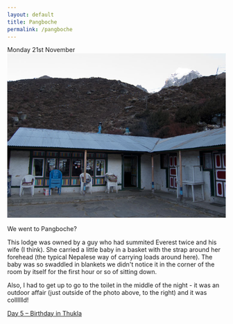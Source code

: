```yaml
---
layout: default
title: Pangboche
permalink: /pangboche
---
```


Monday 21st November
![](assets/pangboche.jpg "Pangboche")

We went to Pangboche?

This lodge was owned by a guy who had summited Everest twice and his wife (I think). She carried a little baby in a basket with the strap around her forehead (the typical Nepalese way of carrying loads around here). The baby was so swaddled in blankets we didn't notice it in the corner of the room by itself for the first hour or so of sitting down.

Also, I had to get up to go to the toilet in the middle of the night - it was an outdoor affair (just outside of the photo above, to the right) and it was colllllld!

[Day 5 – Birthday in Thukla](thukla)
